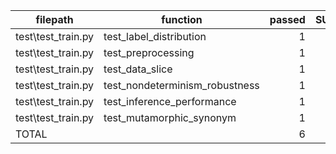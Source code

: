 |      filepath      |            function            | passed | SUBTOTAL |
| ------------------ | ------------------------------ | -----: | -------: |
| test\test_train.py | test_label_distribution        |      1 |        1 |
| test\test_train.py | test_preprocessing             |      1 |        1 |
| test\test_train.py | test_data_slice                |      1 |        1 |
| test\test_train.py | test_nondeterminism_robustness |      1 |        1 |
| test\test_train.py | test_inference_performance     |      1 |        1 |
| test\test_train.py | test_mutamorphic_synonym       |      1 |        1 |
| TOTAL              |                                |      6 |        6 |
